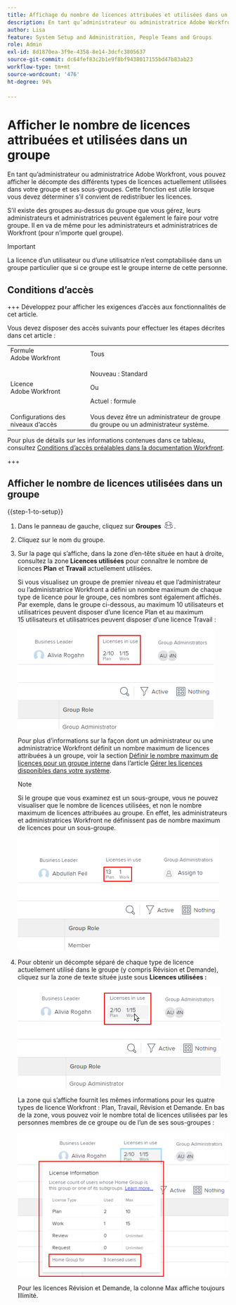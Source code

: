 ```yaml
---
title: Affichage du nombre de licences attribuées et utilisées dans un groupe
description: En tant qu’administrateur ou administratrice Adobe Workfront, vous pouvez afficher le décompte des différents types de licences actuellement utilisées dans votre groupe et ses sous-groupes. Cette fonction est utile lorsque vous devez déterminer s’il convient de redistribuer les licences.
author: Lisa
feature: System Setup and Administration, People Teams and Groups
role: Admin
exl-id: 8d1870ea-3f9e-4358-8e14-3dcfc3805637
source-git-commit: dc64fef83c2b1e9f8bf9438017155bd47b83ab23
workflow-type: tm+mt
source-wordcount: '476'
ht-degree: 94%

---
```


# Afficher le nombre de licences attribuées et utilisées dans un groupe

En tant qu’administrateur ou administratrice Adobe Workfront, vous pouvez afficher le décompte des différents types de licences actuellement utilisées dans votre groupe et ses sous-groupes. Cette fonction est utile lorsque vous devez déterminer s’il convient de redistribuer les licences.

S’il existe des groupes au-dessus du groupe que vous gérez, leurs administrateurs et administratrices peuvent également le faire pour votre groupe. Il en va de même pour les administrateurs et administratrices de Workfront (pour n’importe quel groupe).

>[!IMPORTANT]
>
>La licence d’un utilisateur ou d’une utilisatrice n’est comptabilisée dans un groupe particulier que si ce groupe est le groupe interne de cette personne.

## Conditions d’accès

+++ Développez pour afficher les exigences d’accès aux fonctionnalités de cet article.

Vous devez disposer des accès suivants pour effectuer les étapes décrites dans cet article :

<table style="table-layout:auto"> 
 <col> 
 <col> 
 <tbody> 
  <tr> 
   <td role="rowheader">Formule Adobe Workfront</td> 
   <td>Tous</td> 
  </tr> 
  <tr> 
  <tr> 
   <td role="rowheader">Licence Adobe Workfront</td> 
   <td><p>Nouveau : Standard</p>
       <p>Ou</p>
       <p>Actuel : formule</p></td>
  </tr> 
  </tr> 
  <tr> 
   <td role="rowheader">Configurations des niveaux d’accès</td> 
   <td>Vous devez être un administrateur de groupe du groupe ou un administrateur système.</td>
  </tr> 
 </tbody> 
</table>

Pour plus de détails sur les informations contenues dans ce tableau, consultez [Conditions d’accès préalables dans la documentation Workfront](/help/quicksilver/administration-and-setup/add-users/access-levels-and-object-permissions/access-level-requirements-in-documentation.md).

+++

## Afficher le nombre de licences utilisées dans un groupe

{{step-1-to-setup}}

1. Dans le panneau de gauche, cliquez sur **Groupes** ![](assets/groups-icon.png).

1. Cliquez sur le nom du groupe.
1. Sur la page qui s’affiche, dans la zone d’en-tête située en haut à droite, consultez la zone **Licences utilisées** pour connaître le nombre de licences **Plan** et **Travail** actuellement utilisées.

   Si vous visualisez un groupe de premier niveau et que l’administrateur ou l’administratrice Workfront a défini un nombre maximum de chaque type de licence pour le groupe, ces nombres sont également affichés. Par exemple, dans le groupe ci-dessous, au maximum 10 utilisateurs et utilisatrices peuvent disposer d’une licence Plan et au maximum 15 utilisateurs et utilisatrices peuvent disposer d’une licence Travail :

   ![](assets/licenses-used-allocated.png)

   Pour plus d’informations sur la façon dont un administrateur ou une administratrice Workfront définit un nombre maximum de licences attribuées à un groupe, voir la section [Définir le nombre maximum de licences pour un groupe interne](../../../administration-and-setup/get-started-wf-administration/manage-available-licenses-in-your-system.md#set) dans l’article [Gérer les licences disponibles dans votre système](../../../administration-and-setup/get-started-wf-administration/manage-available-licenses-in-your-system.md).

   >[!NOTE]
   >
   >Si le groupe que vous examinez est un sous-groupe, vous ne pouvez visualiser que le nombre de licences utilisées, et non le nombre maximum de licences attribuées au groupe. En effet, les administrateurs et administratrices Workfront ne définissent pas de nombre maximum de licences pour un sous-groupe.
   >
   >![](assets/subgroup-used-licenses-only.png)
   >

1. Pour obtenir un décompte séparé de chaque type de licence actuellement utilisé dans le groupe (y compris Révision et Demande), cliquez sur la zone de texte située juste sous **Licences utilisées :**

   ![](assets/click-text-to-see-more.png)

   La zone qui s’affiche fournit les mêmes informations pour les quatre types de licence Workfront : Plan, Travail, Révision et Demande. En bas de la zone, vous pouvez voir le nombre total de licences utilisées par les personnes membres de ce groupe ou de l’un de ses sous-groupes :

   ![](assets/more-license-info.png)

   Pour les licences Révision et Demande, la colonne Max affiche toujours Illimité.

